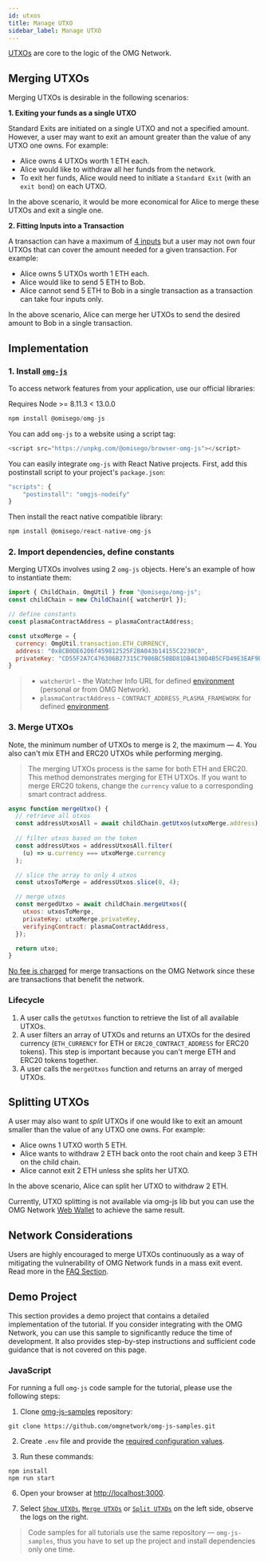 ```yaml
---
id: utxos
title: Manage UTXO
sidebar_label: Manage UTXO
---
```


[UTXOs](/glossary#utxo) are core to the logic of the OMG Network.

## Merging UTXOs

Merging UTXOs is desirable in the following scenarios:

**1. Exiting your funds as a single UTXO**

Standard Exits are initiated on a single UTXO and not a specified amount. However, a user may want to exit an amount greater than the value of any UTXO one owns. For example: 

- Alice owns 4 UTXOs worth 1 ETH each. 
- Alice would like to withdraw all her funds from the network. 
- To exit her funds, Alice would need to initiate a `Standard Exit` (with an `exit bond`) on each UTXO.

In the above scenario, it would be more economical for Alice to merge these UTXOs and exit a single one.

**2. Fitting Inputs into a Transaction**

A transaction can have a maximum of <u>4 inputs</u> but a user may not own four UTXOs that can cover the amount needed for a given transaction. For example: 

- Alice owns 5 UTXOs worth 1 ETH each. 
- Alice would like to send 5 ETH to Bob. 
- Alice cannot send 5 ETH to Bob in a single transaction as a transaction can take four inputs only. 

In the above scenario, Alice can merge her UTXOs to send the desired amount to Bob in a single transaction.

## Implementation

### 1. Install [`omg-js`](https://github.com/omgnetwork/omg-js)

To access network features from your application, use our official libraries:

<!--DOCUSAURUS_CODE_TABS-->

<!-- Node -->

Requires Node >= 8.11.3 < 13.0.0

```js
npm install @omisego/omg-js
```

<!-- Browser -->

You can add `omg-js` to a website using a script tag:

```js
<script src="https://unpkg.com/@omisego/browser-omg-js"></script>
```

<!-- React Native -->

You can easily integrate `omg-js` with React Native projects. First, add this postinstall script to your project's `package.json`:

```js
"scripts": {
    "postinstall": "omgjs-nodeify"
}
```

Then install the react native compatible library:

```js
npm install @omisego/react-native-omg-js
```

<!--END_DOCUSAURUS_CODE_TABS-->

<!--DOCUSAURUS_CODE_TABS-->
<!-- JavaScript (ESNext) -->

### 2. Import dependencies, define constants

Merging UTXOs involves using 2 `omg-js` objects. Here's an example of how to instantiate them:

```js
import { ChildChain, OmgUtil } from "@omisego/omg-js";
const childChain = new ChildChain({ watcherUrl });

// define constants
const plasmaContractAddress = plasmaContractAddress;

const utxoMerge = {
  currency: OmgUtil.transaction.ETH_CURRENCY,
  address: "0x8CB0DE6206f459812525F2BA043b14155C2230C0",
  privateKey: "CD55F2A7C476306B27315C7986BC50BD81DB4130D4B5CFD49E3EAF9ED1EDE4F7"
}
```

> - `watcherUrl` - the Watcher Info URL for defined [environment](/environments) (personal or from OMG Network).
> - `plasmaContractAddress` - `CONTRACT_ADDRESS_PLASMA_FRAMEWORK` for defined [environment](/environments).

### 3. Merge UTXOs

Note, the minimum number of UTXOs to merge is 2, the maximum — 4. You also can't mix ETH and ERC20 UTXOs while performing merging.

> The merging UTXOs process is the same for both ETH and ERC20. This method demonstrates merging for ETH UTXOs. If you want to merge ERC20 tokens, change the `currency` value to a corresponding smart contract address.

```js
async function mergeUtxo() {
  // retrieve all utxos
  const addressUtxosAll = await childChain.getUtxos(utxoMerge.address);
  
  // filter utxos based on the token
  const addressUtxos = addressUtxosAll.filter(
    (u) => u.currency === utxoMerge.currency
  );

  // slice the array to only 4 utxos
  const utxosToMerge = addressUtxos.slice(0, 4);

  // merge utxos
  const mergedUtxo = await childChain.mergeUtxos({
    utxos: utxosToMerge,
    privateKey: utxoMerge.privateKey,
    verifyingContract: plasmaContractAddress,
  });

  return utxo;
}
```
<!--END_DOCUSAURUS_CODE_TABS-->

<u>No fee is charged</u> for merge transactions on the OMG Network since these are transactions that benefit the network.

### Lifecycle

1. A user calls the `getUtxos` function to retrieve the list of all available UTXOs.
2. A user filters an array of UTXOs and returns an UTXOs for the desired currency (`ETH_CURRENCY` for ETH or `ERC20_CONTRACT_ADDRESS` for ERC20 tokens). This step is important because you can't merge ETH and ERC20 tokens together.
3. A user calls the `mergeUtxos` function and returns an array of merged UTXOs.

## Splitting UTXOs

A user may also want to *split* UTXOs if one would like to exit an amount smaller than the value of any UTXO one owns. For example: 
- Alice owns 1 UTXO worth 5 ETH. 
- Alice wants to withdraw 2 ETH back onto the root chain and keep 3 ETH on the child chain.
- Alice cannot exit 2 ETH unless she splits her UTXO.

In the above scenario, Alice can split her UTXO to withdraw 2 ETH.

Currently, UTXO splitting is not available via omg-js lib but you can use the OMG Network [Web Wallet](/environments#tools) to achieve the same result.

## Network Considerations

Users are highly encouraged to merge UTXOs continuously as a way of mitigating the vulnerability of OMG Network funds in a mass exit event. Read more in the [FAQ Section](/faq#why-does-a-smaller-utxo-set-on-the-omg-network-reinforce-the-safety-of-user-funds-in-a-mass-exit-event).

## Demo Project

This section provides a demo project that contains a detailed implementation of the tutorial. If you consider integrating with the OMG Network, you can use this sample to significantly reduce the time of development. It also provides step-by-step instructions and sufficient code guidance that is not covered on this page.

### JavaScript

For running a full `omg-js` code sample for the tutorial, please use the following steps:

1. Clone [omg-js-samples](https://github.com/omgnetwork/omg-js-samples) repository:

```
git clone https://github.com/omgnetwork/omg-js-samples.git
```

2. Create `.env` file and provide the [required configuration values](https://github.com/omgnetwork/omg-js-samples/tree/master#setup).

3. Run these commands:

```
npm install
npm run start
```

6. Open your browser at [http://localhost:3000](http://localhost:3000). 

7. Select [`Show UTXOs`](https://github.com/omgnetwork/omg-js-samples/tree/master/app/04-utxo-show), [`Merge UTXOs`](https://github.com/omgnetwork/omg-js-samples/tree/master/app/04-utxo-merge) or [`Split UTXOs`](https://github.com/omgnetwork/omg-js-samples/tree/master/app/04-utxo-split) on the left side, observe the logs on the right.

> Code samples for all tutorials use the same repository — `omg-js-samples`, thus you have to set up the project and install dependencies only one time.
